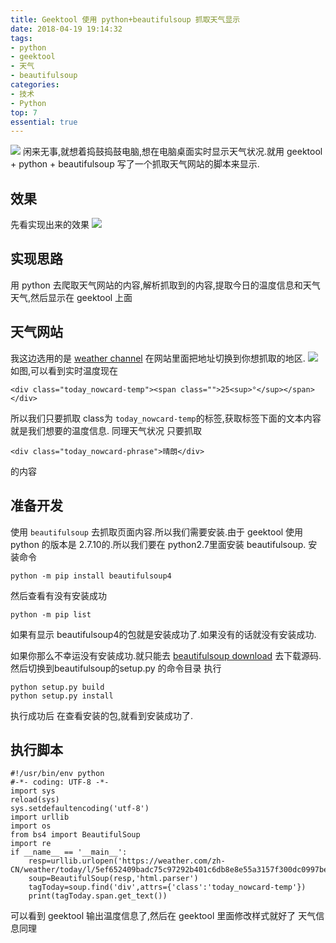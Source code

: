 ```yaml
---
title: Geektool 使用 python+beautifulsoup 抓取天气显示
date: 2018-04-19 19:14:32
tags:
- python
- geektool
- 天气
- beautifulsoup
categories:
- 技术
- Python
top: 7
essential: true
---
```

<img src="https://raw.githubusercontent.com/lovexinforever/blog_back_up/master/photos/2018-4-19_%E6%B1%BD%E8%BD%A6.jpeg" class="full-image" />
闲来无事,就想着捣鼓捣鼓电脑,想在电脑桌面实时显示天气状况.就用 geektool + python + beautifulsoup 写了一个抓取天气网站的脚本来显示.
<!--more-->

效果
----------
先看实现出来的效果
<img src="https://raw.githubusercontent.com/lovexinforever/blog_back_up/master/blog_photos/QQ20180420-091325%402x.png" class="full-image">

实现思路
----------
用 python 去爬取天气网站的内容,解析抓取到的内容,提取今日的温度信息和天气天气,然后显示在 geektool 上面

天气网站
----------
我这边选用的是 <a href="https://weather.com/">weather channel</a>
在网站里面把地址切换到你想抓取的地区.
<img src="https://raw.githubusercontent.com/lovexinforever/blog_back_up/master/blog_photos/QQ20180420-095735%402x.png" class="full-image">
如图,可以看到实时温度现在
```
<div class="today_nowcard-temp"><span class="">25<sup>°</sup></span></div>
```
所以我们只要抓取 class为 `today_nowcard-temp`的标签,获取标签下面的文本内容 就是我们想要的温度信息.
同理天气状况  只要抓取
```
<div class="today_nowcard-phrase">晴朗</div>
```
的内容

准备开发
----------
使用  `beautifulsoup` 去抓取页面内容.所以我们需要安装.由于 geektool 使用python 的版本是 2.7.10的.所以我们要在 python2.7里面安装 beautifulsoup.
安装命令
```
python -m pip install beautifulsoup4
```
然后查看有没有安装成功
```
python -m pip list
```
如果有显示 beautifulsoup4的包就是安装成功了.如果没有的话就没有安装成功.

如果你那么不幸运没有安装成功.就只能去 <a href="https://www.crummy.com/software/BeautifulSoup/bs4/download/4.0/"> beautifulsoup download</a> 去下载源码.
然后切换到beautifulsoup的setup.py 的命令目录
执行
```
python setup.py build
python setup.py install
```
执行成功后
在查看安装的包,就看到安装成功了.

执行脚本
----------
```
#!/usr/bin/env python
#-*- coding: UTF-8 -*-  
import sys
reload(sys)
sys.setdefaultencoding('utf-8')
import urllib
import os
from bs4 import BeautifulSoup
import re
if __name__ == '__main__':
	resp=urllib.urlopen('https://weather.com/zh-CN/weather/today/l/5ef652409badc75c97292b401c6db8e8e55a3157f300dc0997bea96343e4a20a')
	soup=BeautifulSoup(resp,'html.parser')
	tagToday=soup.find('div',attrs={'class':'today_nowcard-temp'})
	print(tagToday.span.get_text())
```
可以看到 geektool 输出温度信息了,然后在 geektool 里面修改样式就好了
天气信息同理


